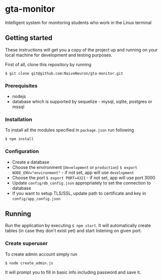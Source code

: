 # gta-monitor

Intelligent system for monitoring students who work in the Linux terminal

## Getting started

These instructions will get you a copy of the project up and running on your local machine for development and testing purposes.

First of all, clone this repository by running

```
$ git clone git@github.com:NaiveNeuron/gta-monitor.git
```

### Prerequisites

* nodejs
* database which is supported by sequelize - mysql, sqlite, postgres or mssql

### Installation

To install all the modules specified in `package.json` run following

```
$ npm install
```

### Configuration

* Create a database
* Choose the environment (`development` or `production`) `$ export NODE_ENV="environment"` - if not set, app will use `development`
* Choose the port `$ export PORT=4321` - if not set, app will use port 3000
* Update `config/db_config.json` appropriately to set the connection to database
* If you want to setup TLS/SSL, update path to certificate and key in `config/app_config.json`

## Running

Run the application by executing `$ npm start`.
It will automatically create tables (in case they don't exist yet) and start listening
on given port.

### Create superuser

To create admin account simply run

```
$ node create_admin.js
```

It will prompt you to fill in basic info including password and save it.
